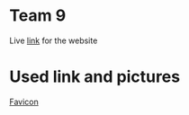 # Team 9

Live [link](https://team9-summerhackaton.github.io/your-summer-outdoors/) for the website



# Used link and pictures 

[Favicon](https://image.flaticon.com/icons/png/128/874/874992.png)